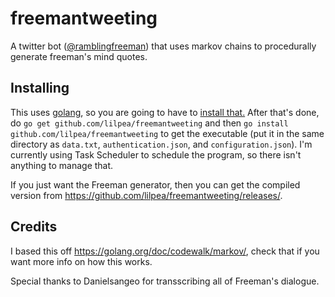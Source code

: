 # freemantweeting
A twitter bot ([@ramblingfreeman](https://twitter.com/ramblingfreeman)) that uses markov chains to procedurally generate freeman's mind quotes.

## Installing
This uses [golang](https://golang.org/), so you are going to have to [install that.](https://golang.org/doc/install) After that's done, do `go get github.com/lilpea/freemantweeting` and then `go install github.com/lilpea/freemantweeting` to get the executable (put it in the same directory as `data.txt`, `authentication.json`, and `configuration.json`). I'm currently using Task Scheduler to schedule the program, so there isn't anything to manage that.

If you just want the Freeman generator, then you can get the compiled version from https://github.com/lilpea/freemantweeting/releases/.

## Credits
I based this off https://golang.org/doc/codewalk/markov/, check that if you want more info on how this works.

Special thanks to Danielsangeo for transscribing all of Freeman's dialogue.
